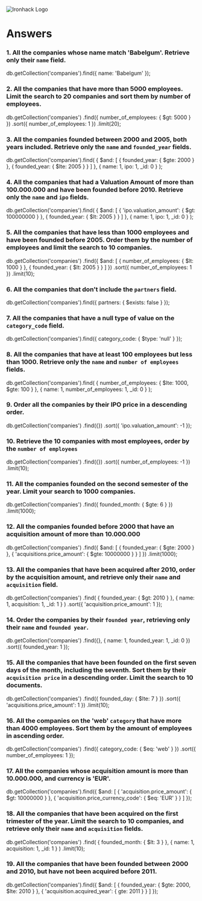 ![Ironhack Logo](https://i.imgur.com/1QgrNNw.png)

# Answers

### 1. All the companies whose name match 'Babelgum'. Retrieve only their `name` field.

db.getCollection('companies').find({
name: 'Babelgum'
});

### 2. All the companies that have more than 5000 employees. Limit the search to 20 companies and sort them by **number of employees**.

db.getCollection('companies')
.find({ number_of_employees: { $gt: 5000 } })
.sort({ number_of_employees: 1 })
.limit(20);

### 3. All the companies founded between 2000 and 2005, both years included. Retrieve only the `name` and `founded_year` fields.

db.getCollection('companies').find(
{
$and: [
{ founded_year: { $gte: 2000 } },
{ founded_year: { $lte: 2005 } }
]
},
{ name: 1, ipo: 1, \_id: 0 }
);

### 4. All the companies that had a Valuation Amount of more than 100.000.000 and have been founded before 2010. Retrieve only the `name` and `ipo` fields.

db.getCollection('companies').find(
{
$and: [
{
'ipo.valuation_amount': { $gt: 100000000 }
},
{ founded_year: { $lt: 2005 } }
]
},
{ name: 1, ipo: 1, \_id: 0 }
);

### 5. All the companies that have less than 1000 employees and have been founded before 2005. Order them by the number of employees and limit the search to 10 companies.

db.getCollection('companies')
.find({
$and: [
{ number_of_employees: { $lt: 1000 } },
{ founded_year: { $lt: 2005 } }
]
})
.sort({ number_of_employees: 1 })
.limit(10);

### 6. All the companies that don't include the `partners` field.

db.getCollection('companies').find({
partners: { $exists: false }
});

### 7. All the companies that have a null type of value on the `category_code` field.

db.getCollection('companies').find({
category_code: { $type: 'null' }
});

### 8. All the companies that have at least 100 employees but less than 1000. Retrieve only the `name` and `number of employees` fields.

db.getCollection('companies').find(
{
number_of_employees: { $lte: 1000, $gte: 100 }
},
{ name: 1, number_of_employees: 1, \_id: 0 }
);

### 9. Order all the companies by their IPO price in a descending order.

db.getCollection('companies')
.find({})
.sort({ 'ipo.valuation_amount': -1 });

### 10. Retrieve the 10 companies with most employees, order by the `number of employees`

db.getCollection('companies')
.find({})
.sort({ number_of_employees: -1 })
.limit(10);

### 11. All the companies founded on the second semester of the year. Limit your search to 1000 companies.

db.getCollection('companies')
.find({ founded_month: { $gte: 6 } })
.limit(1000);

### 12. All the companies founded before 2000 that have an acquisition amount of more than 10.000.000

db.getCollection('companies')
.find({
$and: [
{ founded_year: { $gte: 2000 } },
{
'acquisitions.price_amount': {
$gte: 10000000
}
}
]
})
.limit(1000);

### 13. All the companies that have been acquired after 2010, order by the acquisition amount, and retrieve only their `name` and `acquisition` field.

db.getCollection('companies')
.find(
{ founded_year: { $gt: 2010 } },
{ name: 1, acquisition: 1, \_id: 1 }
)
.sort({ 'acquisition.price_amount': 1 });

### 14. Order the companies by their `founded year`, retrieving only their `name` and `founded year`.

db.getCollection('companies')
.find({}, { name: 1, founded_year: 1, \_id: 0 })
.sort({ founded_year: 1 });

### 15. All the companies that have been founded on the first seven days of the month, including the seventh. Sort them by their `acquisition price` in a descending order. Limit the search to 10 documents.

db.getCollection('companies')
.find({ founded_day: { $lte: 7 } })
.sort({ 'acquisitions.price_amount': 1 })
.limit(10);

### 16. All the companies on the 'web' `category` that have more than 4000 employees. Sort them by the amount of employees in ascending order.

db.getCollection('companies')
.find({ category_code: { $eq: 'web' } })
.sort({ number_of_employees: 1 });

### 17. All the companies whose acquisition amount is more than 10.000.000, and currency is 'EUR'.

db.getCollection('companies').find({
$and: [
{
'acquisition.price_amount': {
$gt: 10000000
}
},
{
'acquisition.price_currency_code': {
$eq: 'EUR'
}
}
]
});

### 18. All the companies that have been acquired on the first trimester of the year. Limit the search to 10 companies, and retrieve only their `name` and `acquisition` fields.

db.getCollection('companies')
.find(
{ founded_month: { $lt: 3 } },
{ name: 1, acquisition: 1, \_id: 1 }
)
.limit(10);

### 19. All the companies that have been founded between 2000 and 2010, but have not been acquired before 2011.

db.getCollection('companies').find({
$and: [
{ founded_year: { $gte: 2000, $lte: 2010 } },
{ 'acquisition.acquired_year': { gte: 2011 } }
]
});

